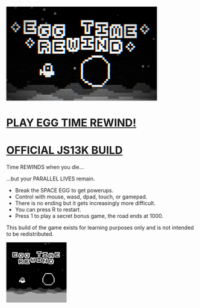 ![Space Huggers - A JS13k Game by Frank Force](/screen1.png)

# [PLAY EGG TIME REWIND!](https://killedbyapixel.github.io/EggTimeRewind13k)
# [OFFICIAL JS13K BUILD](https://js13kgames.com/entries/egg-time-rewind)

Time REWINDS when you die...

...but your PARALLEL LIVES remain.

- Break the SPACE EGG to get powerups.
- Control with mouse, wasd, dpad, touch, or gamepad.
- There is no ending but it gets increasingly more difficult.
- You can press R to restart.
- Press 1 to play a secret bonus game, the road ends at 1000.

This build of the game exists for learning purposes only and is not intended to be redistributed.

![Space Huggers - A JS13k Game by Frank Force](/screen2.png)
